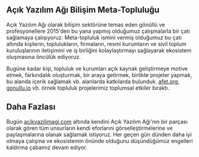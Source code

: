 ## Açık Yazılım Ağı Bilişim Meta-Topluluğu

Açık Yazılım Ağı olarak bilişim sektörüne temas eden gönüllü ve profesyonellere 2015'den bu yana yapmış olduğumuz çalışmalarla bir çatı sağlamaya çalışıyoruz. Meta-topluluk ismini vermiş olduğumuz bu çatı altında kişilerin, toplulukların, firmaların, resmi kurumların ve sivil toplum kuruluşlarının iletişimini ve iş birliğini kolaylaştırmayı sağlayarak ekosistem oluşmasına öncülük ediyoruz.

Bugüne kadar kişi, topluluk ve kurumları açık kaynak geliştirmeye motive etmek, farkındalık oluşturmak, bir araya getirmek, birlikte projeler yapmak, bu alanda içerik sağlamak vb. alanlarda katkılarda bulunduk. [afet.org](https://acikyazilimagi.com/afet.org), [gonullu.io](https://acikyazilimagi.com/gonullu.io) vb. örnek topluluk projelerimiz toplumsal etkiler bıraktı.


## Daha Fazlası

Bugün [acikyazilimagi.com](https://acikyazilimagi.com) altında kendini Açık Yazılım Ağı'nın bir parçası olarak gören tüm unsurların kendi eforlarını görselleştirmelerine ve paylaşmalarına olanak sağlamak istiyoruz. Her geçen gün dünden daha iyi olmaya çalışma ve ekosistemin önünde olduğunu düşündüğümüz engelleri kaldırma çabamız devam ediyor.
